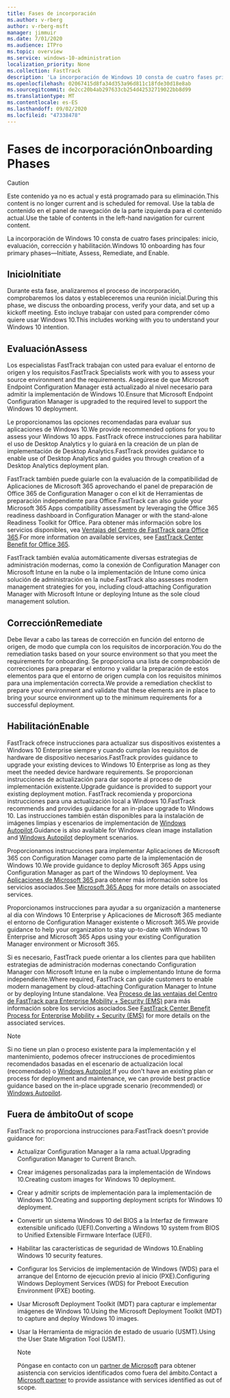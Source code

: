 ```yaml
---
title: Fases de incorporación
ms.author: v-rberg
author: v-rberg-msft
manager: jimmuir
ms.date: 7/01/2020
ms.audience: ITPro
ms.topic: overview
ms.service: windows-10-administration
localization_priority: None
ms.collection: FastTrack
description: 'La incorporación de Windows 10 consta de cuatro fases principales: inicio, evaluación, corrección y habilitación.'
ms.openlocfilehash: 02067415d8fa34d353a96d811c18fde30d18e8ab
ms.sourcegitcommit: de2cc20b4ab297633cb254d42532719022bb8d99
ms.translationtype: MT
ms.contentlocale: es-ES
ms.lasthandoff: 09/02/2020
ms.locfileid: "47338478"
---
```

# <a name="onboarding-phases"></a><span data-ttu-id="a8b12-103">Fases de incorporación</span><span class="sxs-lookup"><span data-stu-id="a8b12-103">Onboarding Phases</span></span>

> [!CAUTION]
> <span data-ttu-id="a8b12-104">Este contenido ya no es actual y está programado para su eliminación.</span><span class="sxs-lookup"><span data-stu-id="a8b12-104">This content is no longer current and is scheduled for removal.</span></span> <span data-ttu-id="a8b12-105">Use la tabla de contenido en el panel de navegación de la parte izquierda para el contenido actual.</span><span class="sxs-lookup"><span data-stu-id="a8b12-105">Use the table of contents in the left-hand navigation for current content.</span></span>

<span data-ttu-id="a8b12-106">La incorporación de Windows 10 consta de cuatro fases principales: inicio, evaluación, corrección y habilitación.</span><span class="sxs-lookup"><span data-stu-id="a8b12-106">Windows 10 onboarding has four primary phases—Initiate, Assess, Remediate, and Enable.</span></span>

## <a name="initiate"></a><span data-ttu-id="a8b12-107">Inicio</span><span class="sxs-lookup"><span data-stu-id="a8b12-107">Initiate</span></span>

<span data-ttu-id="a8b12-108">Durante esta fase, analizaremos el proceso de incorporación, comprobaremos los datos y estableceremos una reunión inicial.</span><span class="sxs-lookup"><span data-stu-id="a8b12-108">During this phase, we discuss the onboarding process, verify your data, and set up a kickoff meeting.</span></span> <span data-ttu-id="a8b12-109">Esto incluye trabajar con usted para comprender cómo quiere usar Windows 10.</span><span class="sxs-lookup"><span data-stu-id="a8b12-109">This includes working with you to understand your Windows 10 intention.</span></span>

## <a name="assess"></a><span data-ttu-id="a8b12-110">Evaluación</span><span class="sxs-lookup"><span data-stu-id="a8b12-110">Assess</span></span>

<span data-ttu-id="a8b12-111">Los especialistas FastTrack trabajan con usted para evaluar el entorno de origen y los requisitos.</span><span class="sxs-lookup"><span data-stu-id="a8b12-111">FastTrack Specialists work with you to assess your source environment and the requirements.</span></span> <span data-ttu-id="a8b12-112">Asegúrese de que Microsoft Endpoint Configuration Manager está actualizado al nivel necesario para admitir la implementación de Windows 10.</span><span class="sxs-lookup"><span data-stu-id="a8b12-112">Ensure that Microsoft Endpoint Configuration Manager is upgraded to the required level to support the Windows 10 deployment.</span></span> 

<span data-ttu-id="a8b12-113">Le proporcionamos las opciones recomendadas para evaluar sus aplicaciones de Windows 10.</span><span class="sxs-lookup"><span data-stu-id="a8b12-113">We provide recommended options for you to assess your Windows 10 apps.</span></span> <span data-ttu-id="a8b12-114">FastTrack ofrece instrucciones para habilitar el uso de Desktop Analytics y lo guiará en la creación de un plan de implementación de Desktop Analytics.</span><span class="sxs-lookup"><span data-stu-id="a8b12-114">FastTrack provides guidance to enable use of Desktop Analytics and guides you through creation of a Desktop Analytics deployment plan.</span></span>

<span data-ttu-id="a8b12-115">FastTrack también puede guiarle con la evaluación de la compatibilidad de Aplicaciones de Microsoft 365 aprovechando el panel de preparación de Office 365 de Configuration Manager o con el kit de Herramientas de preparación independiente para Office.</span><span class="sxs-lookup"><span data-stu-id="a8b12-115">FastTrack can also guide your Microsoft 365 Apps compatibility assessment by leveraging the Office 365 readiness dashboard in Configuration Manager or with the stand-alone Readiness Toolkit for Office.</span></span> <span data-ttu-id="a8b12-116">Para obtener más información sobre los servicios disponibles, vea [Ventajas del Centro de FastTrack para Office 365](O365-fasttrack-benefit-for-office-365.md).</span><span class="sxs-lookup"><span data-stu-id="a8b12-116">For more information on available services, see [FastTrack Center Benefit for Office 365](O365-fasttrack-benefit-for-office-365.md).</span></span> 

<span data-ttu-id="a8b12-117">FastTrack también evalúa automáticamente diversas estrategias de administración modernas, como la conexión de Configuration Manager con Microsoft Intune en la nube o la implementación de Intune como única solución de administración en la nube.</span><span class="sxs-lookup"><span data-stu-id="a8b12-117">FastTrack also assesses modern management strategies for you, including cloud-attaching Configuration Manager with Microsoft Intune or deploying Intune as the sole cloud management solution.</span></span>

## <a name="remediate"></a><span data-ttu-id="a8b12-118">Corrección</span><span class="sxs-lookup"><span data-stu-id="a8b12-118">Remediate</span></span>

<span data-ttu-id="a8b12-119">Debe llevar a cabo las tareas de corrección en función del entorno de origen, de modo que cumpla con los requisitos de incorporación.</span><span class="sxs-lookup"><span data-stu-id="a8b12-119">You do the remediation tasks based on your source environment so that you meet the requirements for onboarding.</span></span> <span data-ttu-id="a8b12-120">Se proporciona una lista de comprobación de correcciones para preparar el entorno y validar la preparación de estos elementos para que el entorno de origen cumpla con los requisitos mínimos para una implementación correcta.</span><span class="sxs-lookup"><span data-stu-id="a8b12-120">We provide a remediation checklist to prepare your environment and validate that these elements are in place to bring your source environment up to the minimum requirements for a successful deployment.</span></span> 

## <a name="enable"></a><span data-ttu-id="a8b12-121">Habilitación</span><span class="sxs-lookup"><span data-stu-id="a8b12-121">Enable</span></span>

<span data-ttu-id="a8b12-122">FastTrack ofrece instrucciones para actualizar sus dispositivos existentes a Windows 10 Enterprise siempre y cuando cumplan los requisitos de hardware de dispositivo necesarios.</span><span class="sxs-lookup"><span data-stu-id="a8b12-122">FastTrack provides guidance to upgrade your existing devices to Windows 10 Enterprise as long as they meet the needed device hardware requirements.</span></span> <span data-ttu-id="a8b12-123">Se proporcionan instrucciones de actualización para dar soporte al proceso de implementación existente.</span><span class="sxs-lookup"><span data-stu-id="a8b12-123">Upgrade guidance is provided to support your existing deployment motion.</span></span> <span data-ttu-id="a8b12-124">FastTrack recomienda y proporciona instrucciones para una actualización local a Windows 10.</span><span class="sxs-lookup"><span data-stu-id="a8b12-124">FastTrack recommends and provides guidance for an in-place upgrade to Windows 10.</span></span> <span data-ttu-id="a8b12-125">Las instrucciones también están disponibles para la instalación de imágenes limpias y escenarios de implementación de [Windows Autopilot](EMS-onboarding-phases.md#windows-autopilot).</span><span class="sxs-lookup"><span data-stu-id="a8b12-125">Guidance is also available for Windows clean image installation and [Windows Autopilot](EMS-onboarding-phases.md#windows-autopilot) deployment scenarios.</span></span> 

<span data-ttu-id="a8b12-126">Proporcionamos instrucciones para implementar Aplicaciones de Microsoft 365 con Configuration Manager como parte de la implementación de Windows 10.</span><span class="sxs-lookup"><span data-stu-id="a8b12-126">We provide guidance to deploy Microsoft 365 Apps using Configuration Manager as part of the Windows 10 deployment.</span></span> <span data-ttu-id="a8b12-127">Vea [Aplicaciones de Microsoft 365 ](O365-onboarding-and-migration.md#microsoft-365-apps) para obtener más información sobre los servicios asociados.</span><span class="sxs-lookup"><span data-stu-id="a8b12-127">See [Microsoft 365 Apps](O365-onboarding-and-migration.md#microsoft-365-apps) for more details on associated services.</span></span>

<span data-ttu-id="a8b12-128">Proporcionamos instrucciones para ayudar a su organización a mantenerse al día con Windows 10 Enterprise y Aplicaciones de Microsoft 365 mediante el entorno de Configuration Manager existente o Microsoft 365.</span><span class="sxs-lookup"><span data-stu-id="a8b12-128">We provide guidance to help your organization to stay up-to-date with Windows 10 Enterprise and Microsoft 365 Apps using your existing Configuration Manager environment or Microsoft 365.</span></span>

<span data-ttu-id="a8b12-129">Si es necesario, FastTrack puede orientar a los clientes para que habiliten estrategias de administración modernas conectando Configuration Manager con Microsoft Intune en la nube o implementando Intune de forma independiente.</span><span class="sxs-lookup"><span data-stu-id="a8b12-129">Where required, FastTrack can guide customers to enable modern management by cloud-attaching Configuration Manager to Intune or by deploying Intune standalone.</span></span> <span data-ttu-id="a8b12-130">Vea [Proceso de las ventajas del Centro de FastTrack para Enterprise Mobility + Security (EMS)](EMS-fasttrack-process.md) para más información sobre los servicios asociados.</span><span class="sxs-lookup"><span data-stu-id="a8b12-130">See [FastTrack Center Benefit Process for Enterprise Mobility + Security (EMS)](EMS-fasttrack-process.md) for more details on the associated services.</span></span>

> [!NOTE]
> <span data-ttu-id="a8b12-131">Si no tiene un plan o proceso existente para la implementación y el mantenimiento, podemos ofrecer instrucciones de procedimientos recomendados basadas en el escenario de actualización local (recomendado) o [Windows Autopilot](EMS-onboarding-phases.md#windows-autopilot).</span><span class="sxs-lookup"><span data-stu-id="a8b12-131">If you don't have an existing plan or process for deployment and maintenance, we can provide best practice guidance based on the in-place upgrade scenario (recommended) or [Windows Autopilot](EMS-onboarding-phases.md#windows-autopilot).</span></span>

## <a name="out-of-scope"></a><span data-ttu-id="a8b12-132">Fuera de ámbito</span><span class="sxs-lookup"><span data-stu-id="a8b12-132">Out of scope</span></span>

<span data-ttu-id="a8b12-133">FastTrack no proporciona instrucciones para:</span><span class="sxs-lookup"><span data-stu-id="a8b12-133">FastTrack doesn't provide guidance for:</span></span>

- <span data-ttu-id="a8b12-134">Actualizar Configuration Manager a la rama actual.</span><span class="sxs-lookup"><span data-stu-id="a8b12-134">Upgrading Configuration Manager to Current Branch.</span></span>
- <span data-ttu-id="a8b12-135">Crear imágenes personalizadas para la implementación de Windows 10.</span><span class="sxs-lookup"><span data-stu-id="a8b12-135">Creating custom images for Windows 10 deployment.</span></span>
- <span data-ttu-id="a8b12-136">Crear y admitir scripts de implementación para la implementación de Windows 10.</span><span class="sxs-lookup"><span data-stu-id="a8b12-136">Creating and supporting deployment scripts for Windows 10 deployment.</span></span>
- <span data-ttu-id="a8b12-137">Convertir un sistema Windows 10 del BIOS a la Interfaz de firmware extensible unificado (UEFI).</span><span class="sxs-lookup"><span data-stu-id="a8b12-137">Converting a Windows 10 system from BIOS to Unified Extensible Firmware Interface (UEFI).</span></span>
- <span data-ttu-id="a8b12-138">Habilitar las características de seguridad de Windows 10.</span><span class="sxs-lookup"><span data-stu-id="a8b12-138">Enabling Windows 10 security features.</span></span> 
- <span data-ttu-id="a8b12-139">Configurar los Servicios de implementación de Windows (WDS) para el arranque del Entorno de ejecución previo al inicio (PXE).</span><span class="sxs-lookup"><span data-stu-id="a8b12-139">Configuring Windows Deployment Services (WDS) for Preboot Execution Environment (PXE) booting.</span></span>
- <span data-ttu-id="a8b12-140">Usar Microsoft Deployment Toolkit (MDT) para capturar e implementar imágenes de Windows 10.</span><span class="sxs-lookup"><span data-stu-id="a8b12-140">Using the Microsoft Deployment Toolkit (MDT) to capture and deploy Windows 10 images.</span></span>
- <span data-ttu-id="a8b12-141">Usar la Herramienta de migración de estado de usuario (USMT).</span><span class="sxs-lookup"><span data-stu-id="a8b12-141">Using the User State Migration Tool (USMT).</span></span>

  > [!NOTE]
  > <span data-ttu-id="a8b12-142">Póngase en contacto con un [partner de Microsoft](https://go.microsoft.com/fwlink/?linkid=2080150) para obtener asistencia con servicios identificados como fuera del ámbito.</span><span class="sxs-lookup"><span data-stu-id="a8b12-142">Contact a [Microsoft partner](https://go.microsoft.com/fwlink/?linkid=2080150) to provide assistance with services identified as out of scope.</span></span>

 